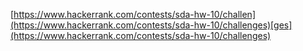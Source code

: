 [https://www.hackerrank.com/contests/sda-hw-10/challen](https://www.hackerrank.com/contests/sda-hw-10/challenges)[ges](https://www.hackerrank.com/contests/sda-hw-10/challenges)
